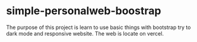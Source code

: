 # simple-personalweb-boostrap
The purpose of this project is learn to use basic things with bootstrap try to dark mode and responsive website. The web is locate on vercel.
